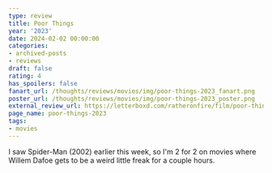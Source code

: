 ```yaml
---
type: review
title: Poor Things
year: '2023'
date: 2024-02-02 00:00:00
categories:
- archived-posts
- reviews
draft: false
rating: 4
has_spoilers: false
fanart_url: /thoughts/reviews/movies/img/poor-things-2023_fanart.png
poster_url: /thoughts/reviews/movies/img/poor-things-2023_poster.png
external_review_url: https://letterboxd.com/ratheronfire/film/poor-things-2023/
page_name: poor-things-2023
tags:
- movies
---
```


I saw Spider-Man (2002) earlier this week, so I'm 2 for 2 on movies where Willem Dafoe gets to be a weird little freak for a couple hours.

